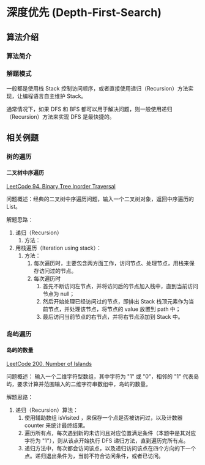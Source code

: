 # 深度优先 (Depth-First-Search)

## 算法介绍


### 算法简介


### 解题模式

一般都是使用栈 Stack 控制访问顺序，或者直接使用递归（Recursion）方法实现，让编程语言自主维护 Stack。

通常情况下，如果 DFS 和 BFS 都可以用于解决问题，则一般使用递归（Recursion）方法来实现 DFS 是最快捷的。

## 相关例题


### 树的遍历

#### 二叉树中序遍历
[LeetCode 94. Binary Tree Inorder Traversal](https://leetcode.com/problems/binary-tree-inorder-traversal/)

问题概述：经典的二叉树中序遍历问题，输入一个二叉树对象，返回中序遍历的 List。


解题思路：
1. 递归（Recursion）
	1. 方法：
2. 用栈遍历（Iteration using stack）：
	1. 方法：
		1. 每次遍历时，主要包含两方面工作，访问节点、处理节点，用栈来保存访问过的节点。
		2. 每次遍历时
			1. 首先不断访问左节点，并将访问后的节点加入栈中，直到当前访问节点为 null；
			2. 然后开始处理已经访问过的节点，即排出 Stack 栈顶元素作为当前节点，并处理该节点，将节点的 value 放置到 path 中；
			3. 最后访问当前节点的右节点，并将右节点添加到 Stack 中。


### 岛屿遍历

#### 岛屿的数量

[LeetCode 200. Number of Islands](https://leetcode.com/problems/number-of-islands/description/)

问题概述：
输入一个二维字符型数组，其中字符为 "1" 或 "0"，相邻的 "1" 代表岛屿，要求计算并范围输入的二维字符串数组中，岛屿的数量。

解题思路：
1. 递归（Recursion）算法：
	1. 使用辅助数组 isVisited ，来保存一个点是否被访问过，以及计数器 counter 来统计最终结果。
	2. 遍历所有点，每次遇到新的未访问且对应位置满足条件（本题中是其对应字符为 "1"），则从该点开始执行 DFS 递归方法，直到遍历完所有点。
	3. 递归方法中，每次都会访问该点，以及递归访问该点在四个方向的下一个点。递归退出条件为，当前不符合访问条件，或者已访问。